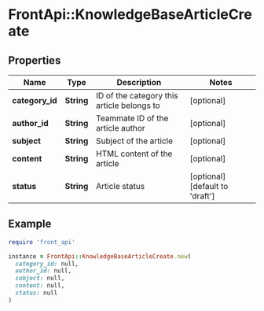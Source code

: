 # FrontApi::KnowledgeBaseArticleCreate

## Properties

| Name | Type | Description | Notes |
| ---- | ---- | ----------- | ----- |
| **category_id** | **String** | ID of the category this article belongs to | [optional] |
| **author_id** | **String** | Teammate ID of the article author | [optional] |
| **subject** | **String** | Subject of the article | [optional] |
| **content** | **String** | HTML content of the article | [optional] |
| **status** | **String** | Article status | [optional][default to &#39;draft&#39;] |

## Example

```ruby
require 'front_api'

instance = FrontApi::KnowledgeBaseArticleCreate.new(
  category_id: null,
  author_id: null,
  subject: null,
  content: null,
  status: null
)
```

